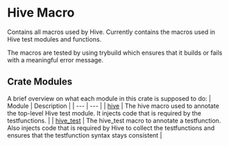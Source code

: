 # Hive Macro
Contains all macros used by Hive. Currently contains the macros used in Hive test modules and functions.

The macros are tested by using trybuild which ensures that it builds or fails with a meaningful error message.

## Crate Modules
A brief overview on what each module in this crate is supposed to do:
| Module | Description |
| --- | --- |
| [hive](./src/hive.rs) | The hive macro used to annotate the top-level Hive test module. It injects code that is required by the testfunctions. |
| [hive_test](./src/hive_test.rs) | The hive_test macro to annotate a testfunction. Also injects code that is required by Hive to collect the testfunctions and ensures that the testfunction syntax stays consistent |